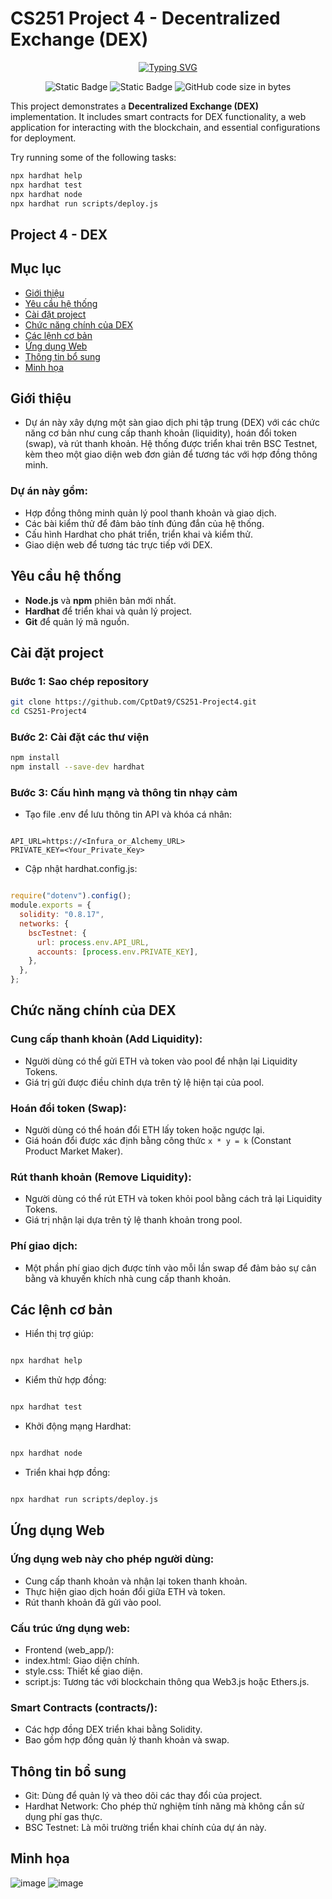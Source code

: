 # CS251 Project 4 - Decentralized Exchange (DEX)

<p align="center">
<a href="https://git.io/typing-svg"><img src="https://readme-typing-svg.demolab.com?font=Fira+Code&pause=1000&center=true&vCenter=true&random=false&width=450&lines=CS251+Project4" alt="Typing SVG" /></a>
</p>
<div align="center">
<img alt="Static Badge" src="https://img.shields.io/badge/Astar-group-blue?labelColor=EE4E4E&color=151515">
<img alt="Static Badge" src="https://img.shields.io/badge/Security-Research-blue?labelColor=e7ec89&color=3ddd2b&label=Security">
<img alt="GitHub code size in bytes" src="https://img.shields.io/github/languages/code-size/CptDat9/CS251-Project4?labelColor=7AA2E3&color=97E7E1">
</div>

This project demonstrates a **Decentralized Exchange (DEX)** implementation. It includes smart contracts for DEX functionality, a web application for interacting with the blockchain, and essential configurations for deployment.

Try running some of the following tasks:

```bash
npx hardhat help
npx hardhat test
npx hardhat node
npx hardhat run scripts/deploy.js
```
## Project 4 - DEX
## Mục lục
- [Giới thiệu](#giới-thiệu)
- [Yêu cầu hệ thống](#yêu-cầu-hệ-thống)
- [Cài đặt project](#cài-đặt-project)
- [Chức năng chính của DEX](#chức-năng-chính-của-dex)
- [Các lệnh cơ bản](#các-lệnh-cơ-bản)
- [Ứng dụng Web](#ứng-dụng-web)
- [Thông tin bổ sung](#thông-tin-bổ-sung)
- [Minh họa](#minh-họa)
## Giới thiệu
 - Dự án này xây dựng một sàn giao dịch phi tập trung (DEX) với các chức năng cơ bản như cung cấp thanh khoản (liquidity), hoán đổi token (swap), và rút thanh khoản. Hệ thống được triển khai trên BSC Testnet, kèm theo một giao diện web đơn giản để tương tác với hợp đồng thông minh.

 ### Dự án này gồm:
+ Hợp đồng thông minh quản lý pool thanh khoản và giao dịch.
+ Các bài kiểm thử để đảm bảo tính đúng đắn của hệ thống.
+ Cấu hình Hardhat cho phát triển, triển khai và kiểm thử.
+ Giao diện web để tương tác trực tiếp với DEX.
## Yêu cầu hệ thống
- **Node.js** và **npm** phiên bản mới nhất.
- **Hardhat** để triển khai và quản lý project.
- **Git** để quản lý mã nguồn.
## Cài đặt project
### Bước 1: Sao chép repository
```bash
git clone https://github.com/CptDat9/CS251-Project4.git
cd CS251-Project4
```
### Bước 2: Cài đặt các thư viện
```bash
npm install
npm install --save-dev hardhat
```
### Bước 3: Cấu hình mạng và thông tin nhạy cảm
- Tạo file .env để lưu thông tin API và khóa cá nhân:
```plaintext

API_URL=https://<Infura_or_Alchemy_URL>
PRIVATE_KEY=<Your_Private_Key>
```
- Cập nhật hardhat.config.js:
```javascript

require("dotenv").config();
module.exports = {
  solidity: "0.8.17",
  networks: {
    bscTestnet: {
      url: process.env.API_URL,
      accounts: [process.env.PRIVATE_KEY],
    },
  },
};
```
## Chức năng chính của DEX
### Cung cấp thanh khoản (Add Liquidity):
- Người dùng có thể gửi ETH và token vào pool để nhận lại Liquidity Tokens.
- Giá trị gửi được điều chỉnh dựa trên tỷ lệ hiện tại của pool.
### Hoán đổi token (Swap):

- Người dùng có thể hoán đổi ETH lấy token hoặc ngược lại.
- Giá hoán đổi được xác định bằng công thức `x * y = k` (Constant Product Market Maker).
### Rút thanh khoản (Remove Liquidity):
- Người dùng có thể rút ETH và token khỏi pool bằng cách trả lại Liquidity Tokens.
- Giá trị nhận lại dựa trên tỷ lệ thanh khoản trong pool.
### Phí giao dịch:
- Một phần phí giao dịch được tính vào mỗi lần swap để đảm bảo sự cân bằng và khuyến khích nhà cung cấp thanh khoản.
## Các lệnh cơ bản
- Hiển thị trợ giúp:
```bash

npx hardhat help
```
- Kiểm thử hợp đồng:
```bash

npx hardhat test
```
- Khởi động mạng Hardhat:
```bash

npx hardhat node
```
- Triển khai hợp đồng:
```bash

npx hardhat run scripts/deploy.js
```
## Ứng dụng Web
### Ứng dụng web này cho phép người dùng:

- Cung cấp thanh khoản và nhận lại token thanh khoản.
- Thực hiện giao dịch hoán đổi giữa ETH và token.
- Rút thanh khoản đã gửi vào pool.
### Cấu trúc ứng dụng web:
- Frontend (web_app/):
- index.html: Giao diện chính.
- style.css: Thiết kế giao diện.
- script.js: Tương tác với blockchain thông qua Web3.js hoặc Ethers.js.
### Smart Contracts (contracts/):
- Các hợp đồng DEX triển khai bằng Solidity.
- Bao gồm hợp đồng quản lý thanh khoản và swap.
## Thông tin bổ sung
- Git: Dùng để quản lý và theo dõi các thay đổi của project.
- Hardhat Network: Cho phép thử nghiệm tính năng mà không cần sử dụng phí gas thực.
- BSC Testnet: Là môi trường triển khai chính của dự án này.
## Minh họa
![image](https://github.com/user-attachments/assets/46909f7b-a20a-4ebe-a7cf-dfff0d90b6b5)
![image](https://github.com/user-attachments/assets/b02dd1e5-4a53-4b2f-a8a3-3b71b727ed59)




